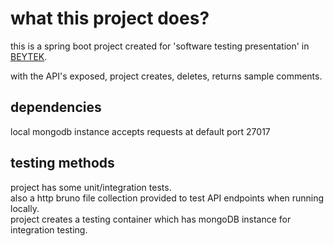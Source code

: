 # what this project does?

this is a spring boot project created for 'software testing presentation' in [BEYTEK](https://beytek.org).   
   
with the API's exposed, project creates, deletes, returns sample comments.

## dependencies

local mongodb instance accepts requests at default port 27017

## testing methods
project has some unit/integration tests.   
also a http bruno file collection provided to test API endpoints when running locally.    
project creates a testing container which has mongoDB instance for integration testing. 
